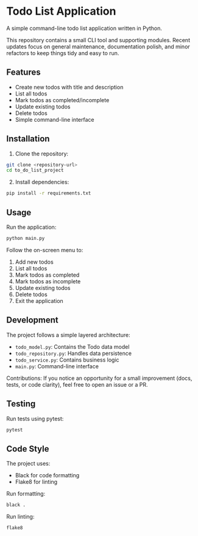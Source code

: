 # Todo List Application

A simple command-line todo list application written in Python.

This repository contains a small CLI tool and supporting modules. Recent updates focus on general maintenance, documentation polish, and minor refactors to keep things tidy and easy to run.

## Features

- Create new todos with title and description
- List all todos
- Mark todos as completed/incomplete
- Update existing todos
- Delete todos
- Simple command-line interface

## Installation

1. Clone the repository:
```bash
git clone <repository-url>
cd to_do_list_project
```

2. Install dependencies:
```bash
pip install -r requirements.txt
```

## Usage

Run the application:
```bash
python main.py
```

Follow the on-screen menu to:
1. Add new todos
2. List all todos
3. Mark todos as completed
4. Mark todos as incomplete
5. Update existing todos
6. Delete todos
7. Exit the application

## Development

The project follows a simple layered architecture:
- `todo_model.py`: Contains the Todo data model
- `todo_repository.py`: Handles data persistence
- `todo_service.py`: Contains business logic
- `main.py`: Command-line interface

Contributions: If you notice an opportunity for a small improvement (docs, tests, or code clarity), feel free to open an issue or a PR.

## Testing

Run tests using pytest:
```bash
pytest
```

## Code Style

The project uses:
- Black for code formatting
- Flake8 for linting

Run formatting:
```bash
black .
```

Run linting:
```bash
flake8
``` 